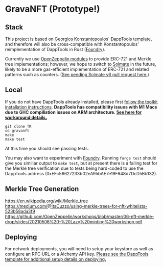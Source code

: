 # GravaNFT (Prototype!)

## Stack

This project is based on [Georgios Konstantopoulos' DappTools template](https://github.com/gakonst/dapptools-template), and therefore will also be cross-compatible with Konstantopoulos' reimplementation of DappTools in Rust ([Foundry](https://github.com/gakonst/foundry)).

Currently we use [OpenZeppelin modules](https://openzeppelin.com/) to provide ERC-721 and Merkle tree implementations; however, we hope to switch to [Solmate](https://github.com/Rari-Capital/solmate/) in the future, likely to be a more gas-efficient implementation of ERC-721 and related patterns such as counters. ([See pending Solmate v6 pull request here.](https://github.com/Rari-Capital/solmate/pull/77))

## Local

If you do not have DappTools already installed, please first [follow the toolkit installation instructions](https://github.com/gakonst/dapptools-template#installing-the-toolkit). **DappTools has compatibility issues with M1 Macs due to GHC compiliation issues on ARM architecture. [See here for workaround details.](https://roycewells.io/writing/dapptools-m1/)**

```
git clone TK
cd gravanft
make
make test
```

At this time you should see passing tests.

You may also want to experiment with [Foundry](https://github.com/gakonst/foundry). Running `forge test` should give you similiar output to `make test`, but at present there is a failing test for the Merkle tree verification due to tests being hard-coded to use the DappTools address (0xEFc56627233b02eA95bAE7e19F648d7DcD5Bb132).

## Merkle Tree Generation


https://en.wikipedia.org/wiki/Merkle_tree
https://medium.com/@ItsCuzzo/using-merkle-trees-for-nft-whitelists-523b58ada3f9
https://github.com/OpenZeppelin/workshops/blob/master/06-nft-merkle-drop/slides/20210506%20-%20Lazy%20minting%20workshop.pdf

## Deploying
For network deployments, you will need to setup your keystore as well as configure an RPC URL or a Alchemy API key. [Please see the DappTools template for additional setup details on deploying.](https://github.com/gakonst/dapptools-template#deploying) 